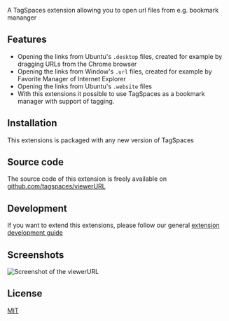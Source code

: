 A TagSpaces extension allowing you to open url files from e.g. bookmark mananger

## Features

* Opening the links from Ubuntu's `.desktop` files, created for example by dragging URLs from the Chrome browser
* Opening the links from Window's `.url` files, created for example by Favorite Manager of Internet Explorer
* Opening the links from Ubuntu's `.website` files
* With this extensions it possible to use TagSpaces as a bookmark manager with support of tagging.

<!--
## Used libraries
This extension thankfully relays on the following great project(s):

* ...
-->

## Installation

This extensions is packaged with any new version of TagSpaces

## Source code

The source code of this extension is freely available on [github.com/tagspaces/viewerURL](https://github.com/tagspaces/viewerURL/)

## Development

If you want to extend this extensions, please follow our general [extension development guide](http://tagspaces.org/documentation/extension-development-guide)

## Screenshots

![Screenshot of the viewerURL](http://tagspaces.org/extensions/editorHTML/viewerURL-screenshot.png)

## License

[MIT](https://github.com/tagspaces/viewerURL/blob/master/LICENSE.txt)